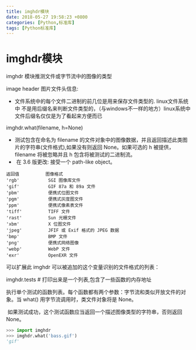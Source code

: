 ```yaml
---
title: imghdr模块
date: 2018-05-27 19:58:23 +0800
categories: [Python,标准库]
tags: [Python标准库]
---
```

# imghdr模块

imghdr 模块推测文件或字节流中的图像的类型

image header 图片文件头信息:

- 文件系统中的每个文件二进制的前几位是用来保存文件类型的. linux文件系统中 不是用后缀名来判断文件类型的，（与windows不一样的地方）linux系统中 文件后缀名仅仅是为了看起来方便而已  

imghdr.what(filename, h=None)

- 测试包含在命名为 filename 的文件对象中的图像数据，并且返回描述此类图片的字符串(文件格式),如果没有则返回 None。如果可选的 h 被提供， filename 将被忽略并且 h 包含将被测试的二进制流。
- ​    在 3.6 版更改: 接受一个 path-like object。

```
返回值          图像格式
'rgb'           SGI 图像库文件
'gif'           GIF 87a 和 89a 文件
'pbm'           便携式位图文件
'pgm'           便携式灰度图文件
'ppm'           便携式像素表文件
'tiff'          TIFF 文件
'rast'          Sun 光栅文件
'xbm'           X 位图文件
'jpeg'          JFIF 或 Exif 格式的 JPEG 数据
'bmp'           BMP 文件
'png'           便携式网络图像
'webp'          WebP 文件
'exr'           OpenEXR 文件
```

可以扩展此 imghdr 可以被追加的这个变量识别的文件格式的列表：

imghdr.tests  # 打印出来是一个列表,包含了一些函数的内存地址

​    执行单个测试的函数列表。每个函数都有两个参数：字节流和类似开放文件的对象。当 what() 用字节流调用时，类文件对象将是 None。

​    如果测试成功，这个测试函数应当返回一个描述图像类型的字符串，否则返回 None。

```python
>>> import imghdr
>>> imghdr.what('bass.gif')
'gif'
```

